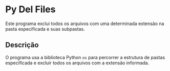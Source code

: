 # Py Del Files

Este programa exclui todos os arquivos com uma determinada extensão na pasta especificada e suas subpastas.


## Descrição
O programa usa a biblioteca Python `os` para percorrer a estrutura de pastas especificada e excluir todos os arquivos com a extensão informada.